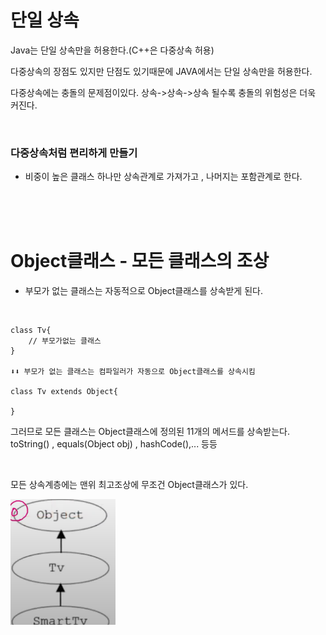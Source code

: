 # 단일 상속

Java는 단일 상속만을 허용한다.(C++은 다중상속 허용)

다중상속의 장점도 있지만 단점도 있기때문에 JAVA에서는 단일 상속만을 허용한다.

다중상속에는 충돌의 문제점이있다. 상속->상속->상속 될수록 충돌의 위험성은 더욱 커진다.  

<br>

### 다중상속처럼 편리하게 만들기
- 비중이 높은 클래스 하나만 상속관계로 가져가고 , 나머지는 포함관계로 한다.


<br>
<br>
<br>

# Object클래스 - 모든 클래스의 조상
- 부모가 없는 클래스는 자동적으로 Object클래스를 상속받게 된다.

<br>

    class Tv{
        // 부모가없는 클래스 
    }

    ⬇︎⬇︎ 부모가 없는 클래스는 컴파일러가 자동으로 Object클래스를 상속시킴

    class Tv extends Object{

    }

그러므로 모든 클래스는 Object클래스에 정의된 11개의 메서드를 상속받는다.
toString() , equals(Object obj) , hashCode(),... 등등

<br>

모든 상속계층에는 맨위 최고조상에 무조건 Object클래스가 있다.

![shallowCopy](./img/ObjectTop.png)